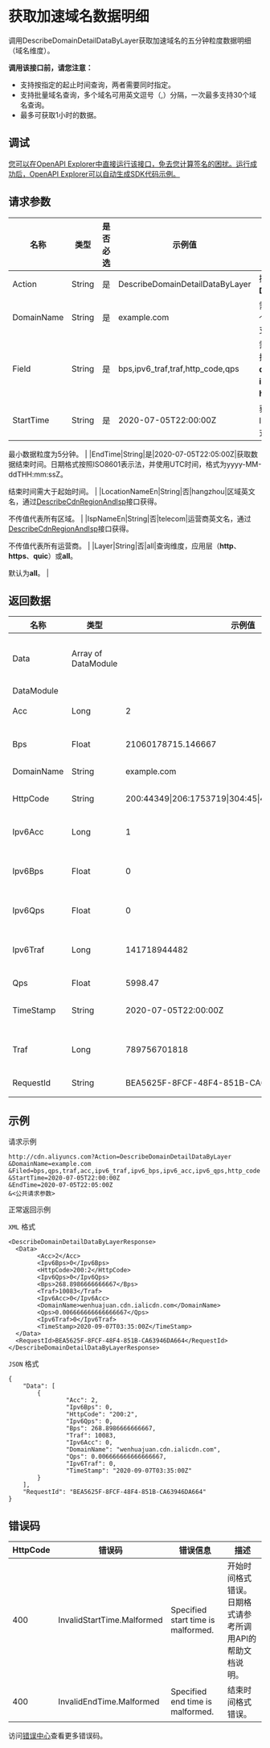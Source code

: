 # 获取加速域名数据明细

调用DescribeDomainDetailDataByLayer获取加速域名的五分钟粒度数据明细（域名维度）。

**调用该接口前，请您注意：**

-   支持按指定的起止时间查询，两者需要同时指定。
-   支持批量域名查询，多个域名可用英文逗号（,）分隔，一次最多支持30个域名查询。
-   最多可获取1小时的数据。

## 调试

[您可以在OpenAPI Explorer中直接运行该接口，免去您计算签名的困扰。运行成功后，OpenAPI Explorer可以自动生成SDK代码示例。](https://api.aliyun.com/#product=Cdn&api=DescribeDomainDetailDataByLayer&type=RPC&version=2018-05-10)

## 请求参数

|名称|类型|是否必选|示例值|描述|
|--|--|----|---|--|
|Action|String|是|DescribeDomainDetailDataByLayer|操作接口名，系统规定参数，取值： **DescribeDomainDetailDataByLayer**。 |
|DomainName|String|是|example.com|需要查询的域名。支持批量域名查询，多个域名用英文逗号（,）分隔，一次最多支持30个域名查询。 |
|Field|String|是|bps,ipv6\_traf,traf,http\_code,qps|需要查询的指标。支持多指标查询，多个指标用英文逗号（,）分隔，包含**bps**、**qps**、**traf**、**acc**、**ipv6\_traf**、**ipv6\_bps**、**ipv6\_acc**、**ipv6\_qps**、**http\_code**。 |
|StartTime|String|是|2020-07-05T22:00:00Z|获取数据起始时间点，日期格式按照ISO8601表示法，并使用UTC时间，格式为YYYY-MM-DDThh:mm:ssZ。

 最小数据粒度为5分钟。 |
|EndTime|String|是|2020-07-05T22:05:00Z|获取数据结束时间。日期格式按照ISO8601表示法，并使用UTC时间，格式为yyyy-MM-ddTHH:mm:ssZ。

 结束时间需大于起始时间。 |
|LocationNameEn|String|否|hangzhou|区域英文名，通过[DescribeCdnRegionAndIsp](~~91077~~)接口获得。

 不传值代表所有区域。 |
|IspNameEn|String|否|telecom|运营商英文名，通过[DescribeCdnRegionAndIsp](~~91077~~)接口获得。

 不传值代表所有运营商。 |
|Layer|String|否|all|查询维度，应用层（**http**、**https**、**quic**）或**all**。

 默认为**all**。 |

## 返回数据

|名称|类型|示例值|描述|
|--|--|---|--|
|Data|Array of DataModule| |查询的加速域名返回数据。 |
|DataModule| | | |
|Acc|Long|2|请求数。 |
|Bps|Float|21060178715.146667|带宽，单位：**Bps**。 |
|DomainName|String|example.com|域名。 |
|HttpCode|String|200:44349\|206:1753719\|304:45\|403:1095\|416:1\|499:332|http状态码分布。 |
|Ipv6Acc|Long|1|Ipv6请求数。 |
|Ipv6Bps|Float|0|Ipv6带宽，单位：Bps。 |
|Ipv6Qps|Float|0|Ipv6的Qps。 |
|Ipv6Traf|Long|141718944482|Ipv6流量，单位：Byte。 |
|Qps|Float|5998.47|Qps。 |
|TimeStamp|String|2020-07-05T22:00:00Z|时间片起始时刻。 |
|Traf|Long|789756701818|流量，单位：Byte。 |
|RequestId|String|BEA5625F-8FCF-48F4-851B-CA63946DA664|请求ID。 |

## 示例

请求示例

```
http://cdn.aliyuncs.com?Action=DescribeDomainDetailDataByLayer
&DomainName=example.com
&Filed=bps,qps,traf,acc,ipv6_traf,ipv6_bps,ipv6_acc,ipv6_qps,http_code
&StartTime=2020-07-05T22:00:00Z
&EndTime=2020-07-05T22:05:00Z
&<公共请求参数>
```

正常返回示例

`XML` 格式

```
<DescribeDomainDetailDataByLayerResponse>
  <Data>
        <Acc>2</Acc>
        <Ipv6Bps>0</Ipv6Bps>
        <HttpCode>200:2</HttpCode>
        <Ipv6Qps>0</Ipv6Qps>
        <Bps>268.8986666666667</Bps>
        <Traf>10083</Traf>
        <Ipv6Acc>0</Ipv6Acc>
        <DomainName>wenhuajuan.cdn.ialicdn.com</DomainName>
        <Qps>0.006666666666666667</Qps>
        <Ipv6Traf>0</Ipv6Traf>
        <TimeStamp>2020-09-07T03:35:00Z</TimeStamp>
  </Data>
  <RequestId>BEA5625F-8FCF-48F4-851B-CA63946DA664</RequestId>
</DescribeDomainDetailDataByLayerResponse>
```

`JSON` 格式

```
{
    "Data": [
        {
                "Acc": 2,
                "Ipv6Bps": 0,
                "HttpCode": "200:2",
                "Ipv6Qps": 0,
                "Bps": 268.8986666666667,
                "Traf": 10083,
                "Ipv6Acc": 0,
                "DomainName": "wenhuajuan.cdn.ialicdn.com",
                "Qps": 0.006666666666666667,
                "Ipv6Traf": 0,
                "TimeStamp": "2020-09-07T03:35:00Z"
        }
    ],
    "RequestId": "BEA5625F-8FCF-48F4-851B-CA63946DA664"
}
```

## 错误码

|HttpCode|错误码|错误信息|描述|
|--------|---|----|--|
|400|InvalidStartTime.Malformed|Specified start time is malformed.|开始时间格式错误。日期格式请参考所调用API的帮助文档说明。|
|400|InvalidEndTime.Malformed|Specified end time is malformed.|结束时间格式错误。|

访问[错误中心](https://error-center.aliyun.com/status/product/Cdn)查看更多错误码。

